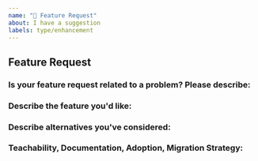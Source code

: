 ```yaml
---
name: "🚀 Feature Request"
about: I have a suggestion
labels: type/enhancement
---
```


## Feature Request

### Is your feature request related to a problem? Please describe:
<!-- A description of what the problem is. -->

### Describe the feature you'd like:
<!-- A description of what you want to happen. -->

### Describe alternatives you've considered:
<!-- A description of any alternative solutions or features you've considered. -->

### Teachability, Documentation, Adoption, Migration Strategy:
<!-- If you can, explain some scenarios how users might use this, or situations in which it would be helpful. Any API designs, mockups, or diagrams are also helpful. -->